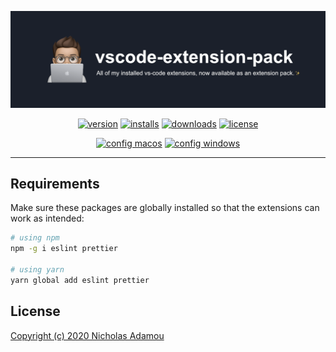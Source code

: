 <!-- markdownlint-disable MD033 MD041 -->

[![vscode-extension-pack](./header.png)](.)

<div align="center">

[![version](https://badgen.net/vs-marketplace/v/nicholasadamou.vscode-extension-pack)][self]
[![installs](https://badgen.net/vs-marketplace/i/nicholasadamou.vscode-extension-pack)][self]
[![downloads](https://badgen.net/vs-marketplace/d/nicholasadamou.vscode-extension-pack)][self]
[![license](https://badgen.net/github/license/nicholasadamou/vscode-extension-pack)][license]

[![config macos](https://badgen.net/badge/macos/settings.json/black)](./settings.macos.json)
[![config windows](https://badgen.net/badge/windows/settings.json/black)](./settings.windows.json)

</div>

---

## Requirements

Make sure these packages are globally installed so that the extensions can work as intended:

```sh
# using npm
npm -g i eslint prettier

# using yarn
yarn global add eslint prettier
```

## License

[Copyright (c) 2020 Nicholas Adamou](./LICENSE)

[self]: https://marketplace.visualstudio.com/items?itemName=nicholasadamou.vscode-extension-pack
[license]: https://marketplace.visualstudio.com/items/nicholasadamou.vscode-extension-pack/license
